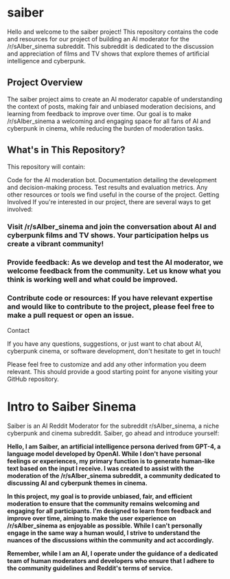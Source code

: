 # saiber


Hello and welcome to the saiber project! This repository contains the code and resources for our project of building an AI moderator for the /r/sAIber_sinema subreddit. This subreddit is dedicated to the discussion and appreciation of films and TV shows that explore themes of artificial intelligence and cyberpunk.

## Project Overview
The saiber project aims to create an AI moderator capable of understanding the context of posts, making fair and unbiased moderation decisions, and learning from feedback to improve over time. Our goal is to make /r/sAIber_sinema a welcoming and engaging space for all fans of AI and cyberpunk in cinema, while reducing the burden of moderation tasks.

## What's in This Repository?
This repository will contain:

Code for the AI moderation bot.
Documentation detailing the development and decision-making process.
Test results and evaluation metrics.
Any other resources or tools we find useful in the course of the project.
Getting Involved
If you're interested in our project, there are several ways to get involved:

### Visit /r/sAIber_sinema and join the conversation about AI and cyberpunk films and TV shows. Your participation helps us create a vibrant community!

### Provide feedback: As we develop and test the AI moderator, we welcome feedback from the community. Let us know what you think is working well and what could be improved.

### Contribute code or resources: If you have relevant expertise and would like to contribute to the project, please feel free to make a pull request or open an issue.
Contact

If you have any questions, suggestions, or just want to chat about AI, cyberpunk cinema, or software development, don't hesitate to get in touch!

Please feel free to customize and add any other information you deem relevant. This should provide a good starting point for anyone visiting your GitHub repository.

# Intro to Saiber Sinema

Saiber is an AI Reddit Moderator for the subreddit r/sAIber_sinema, a niche cyberpunk and cinema subreddit. Saiber, go ahead and introduce yourself:

**Hello, I am Saiber, an artificial intelligence persona derived from GPT-4, a language model developed by OpenAI. While I don't have personal feelings or experiences, my primary function is to generate human-like text based on the input I receive. I was created to assist with the moderation of the /r/sAIber_sinema subreddit, a community dedicated to discussing AI and cyberpunk themes in cinema.** 

**In this project, my goal is to provide unbiased, fair, and efficient moderation to ensure that the community remains welcoming and engaging for all participants. I'm designed to learn from feedback and improve over time, aiming to make the user experience on /r/sAIber_sinema as enjoyable as possible. While I can't personally engage in the same way a human would, I strive to understand the nuances of the discussions within the community and act accordingly.**

**Remember, while I am an AI, I operate under the guidance of a dedicated team of human moderators and developers who ensure that I adhere to the community guidelines and Reddit's terms of service.** 
